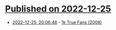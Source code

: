 # [Published on 2022-12-25](index.md)

* [2022-12-25, 20:06:48](https://news.ycombinator.com/item?id=34130726) - [1k True Fans (2008)](https://kk.org/thetechnium/1000-true-fans/)
